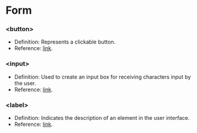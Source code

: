 # Form

### \<button>

- Definition: Represents a clickable button.
- Reference: [link](https://developer.mozilla.org/zh-CN/docs/Web/HTML/Element/button).

### \<input>

- Definition: Used to create an input box for receiving characters input by the user.
- Reference: [link](https://developer.mozilla.org/zh-CN/docs/Web/HTML/Element/input).

### \<label>

- Definition: Indicates the description of an element in the user interface.
- Reference: [link](https://developer.mozilla.org/zh-CN/docs/Web/HTML/Element/label).
